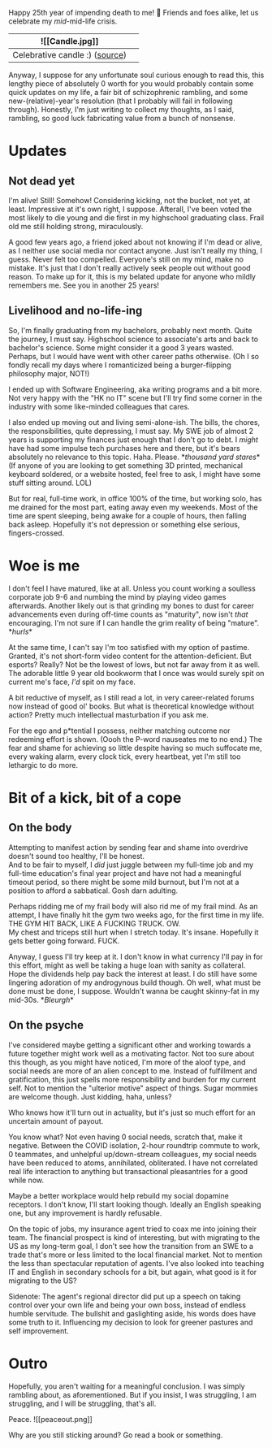 Happy 25th year of impending death to me! 🥳 
Friends and foes alike, let us celebrate my *mid*-mid-life crisis. 

| ![[Candle.jpg]]                                                                          |     |
| ---------------------------------------------------------------------------------------- | --- |
| Celebrative candle :) ([source](https://www.flickr.com/photos/59398710@N07/15477815660)) |     |


Anyway, I suppose for any unfortunate soul curious enough to read this, this lengthy piece of absolutely 0 worth for you would probably contain some quick updates on my life, a fair bit of schizophrenic rambling, and some new-(relative)-year's resolution (that I probably will fail in following through). Honestly, I'm just writing to collect my thoughts, as I said, rambling, so good luck fabricating value from a bunch of nonsense.

# Updates
## Not dead yet
I'm alive! Still! Somehow! Considering kicking, not the bucket, not yet, at least. Impressive at it's own right, I suppose. Afterall, I've been voted the most likely to die young and die first in my highschool graduating class. Frail old me still holding strong, miraculously.

A good few years ago, a friend joked about not knowing if I'm dead or alive, as I neither use social media nor contact anyone. Just isn't really my thing, I guess. Never felt too compelled. Everyone's still on my mind, make no mistake. It's just that I don't really actively seek people out without good reason. To make up for it, this is my belated update for anyone who mildly remembers me. See you in another 25 years!

## Livelihood and no-life-ing
So, I'm finally graduating from my bachelors, probably next month. Quite the journey, I must say. Highschool science to associate's arts and back to bachelor's science. Some might consider it a good 3 years wasted. Perhaps, but I would have went with other career paths otherwise. (Oh I so fondly recall my days where I romanticized being a burger-flipping philosophy major, NOT!) 

I ended up with Software Engineering, aka writing programs and a bit more. Not very happy with the "HK no IT" scene but I'll try find some corner in the industry with some like-minded colleagues that cares.

I also ended up moving out and living semi-alone-ish. The bills, the chores, the responsibilities, quite depressing, I must say. My SWE job of almost 2 years is supporting my finances just enough that I don't go to debt. I *might* have had some impulse tech purchases here and there, but it's bears absolutely no relevance to this topic. Haha. Please. \**thousand yard stares*\* (If anyone of you are looking to get something 3D printed, mechanical keyboard soldered, or a website hosted, feel free to ask, I might have some stuff sitting around. LOL)

But for real, full-time work, in office 100% of the time, but working solo, has me drained for the most part, eating away even my weekends. Most of the time are spent sleeping, being awake for a couple of hours, then falling back asleep. Hopefully it's not depression or something else serious, fingers-crossed. 

# Woe is me
I don't feel I have matured, like at all. Unless you count working a soulless corporate job 9-6 and numbing the mind by playing video games afterwards. Another likely out is that grinding my bones to dust for career advancements even during off-time counts as "maturity", now isn't *that* encouraging. I'm not sure if I can handle the grim reality of being "mature". \**hurls*\*

At the same time, I can't say I'm too satisfied with my option of pastime. Granted, it's not short-form video content for the attention-deficient. But esports? Really? Not be the lowest of lows, but not far away from it as well. The adorable little 9 year old bookworm that I once was would surely spit on current me's face, *I'd* spit on my face.

A bit reductive of myself, as I still read a lot, in very career-related forums now instead of good ol' books. But what is theoretical knowledge without action? Pretty much intellectual masturbation if you ask me. 

For the ego and p\*tential I possess, neither matching outcome nor redeeming effort is shown. (Oooh the P-word nauseates me to no end.) The fear and shame for achieving so little despite having so much suffocate me, every waking alarm, every clock tick, every heartbeat, yet I'm still too lethargic to do more.

# Bit of a kick, bit of a cope
## On the body
Attempting to manifest action by sending fear and shame into overdrive doesn't sound too healthy, I'll be honest.  
And to be fair to myself, I *did* just juggle between my full-time job and my full-time education's final year project and have not had a meaningful timeout period, so there might be some mild burnout, but I'm not at a position to afford a sabbatical. Gosh darn adulting.

Perhaps ridding me of my frail body will also rid me of my frail mind. As an attempt, I have finally hit the gym two weeks ago, for the first time in my life.   
THE GYM HIT BACK, LIKE A FUCKING TRUCK. OW.  
My chest and triceps still hurt when I stretch today. It's insane. Hopefully it gets better going forward. FUCK.

Anyway, I guess I'll try keep at it. I don't know in what currency I'll pay in for this effort, might as well be taking a huge loan with sanity as collateral. Hope the dividends help pay back the interest at least. I do still have some lingering adoration of my androgynous build though. Oh well, what must be done must be done, I suppose. Wouldn't wanna be caught skinny-fat in my mid-30s. \**Bleurgh*\*

## On the psyche
I've considered maybe getting a significant other and working towards a future together might work well as a motivating factor. Not too sure about this though, as you might have noticed, I'm more of the aloof type, and social needs are more of an alien concept to me. Instead of fulfillment and gratification, this just spells more responsibility and burden for my current self. Not to mention the "ulterior motive" aspect of things. Sugar mommies are welcome though. Just kidding, haha, unless?

Who knows how it'll turn out in actuality, but it's just so much effort for an uncertain amount of payout.

You know what?  Not even having 0 social needs, scratch that, make it negative. Between the COVID isolation, 2-hour roundtrip commute to work, 0 teammates, and unhelpful up/down-stream colleagues, my social needs have been reduced to atoms, annihilated, obliterated. I have not correlated real life interaction to anything but transactional pleasantries for a good while now. 

Maybe a better workplace would help rebuild my social dopamine receptors. I don't know, I'll start looking though. Ideally an English speaking one, but any improvement is hardly refusable.

On the topic of jobs, my insurance agent tried to coax me into joining their team. The financial prospect is kind of interesting, but with migrating to the US as my long-term goal, I don't see how the transition from an SWE to a trade that's more or less limited to the local financial market. Not to mention the less than spectacular reputation of agents. I've also looked into teaching IT and English in secondary schools for a bit, but again, what good is it for migrating to the US?

Sidenote: The agent's regional director did put up a speech on taking control over your own life and being your own boss, instead of endless humble servitude. The bullshit and gaslighting aside, his words does have some truth to it. Influencing my decision to look for greener pastures and self improvement.
# Outro
Hopefully, you aren't waiting for a meaningful conclusion. I was simply rambling about, as aforementioned. But if you insist, I was struggling, I am struggling, and I will be struggling, that's all.

Peace.
![[peaceout.png]]

Why are you still sticking around? Go read a book or something.